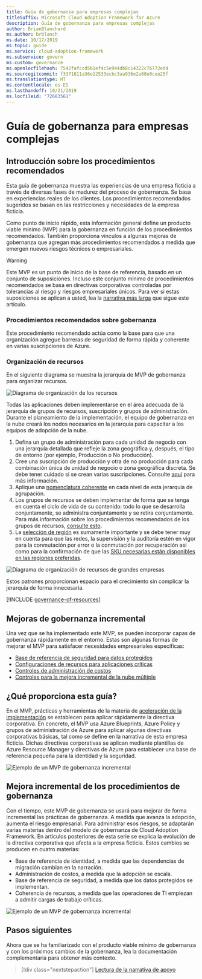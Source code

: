 ```yaml
---
title: Guía de gobernanza para empresas complejas
titleSuffix: Microsoft Cloud Adoption Framework for Azure
description: Guía de gobernanza para empresas complejas
author: BrianBlanchard
ms.author: brblanch
ms.date: 10/17/2019
ms.topic: guide
ms.service: cloud-adoption-framework
ms.subservice: govern
ms.custom: governance
ms.openlocfilehash: 7542fafccd5b1ef4c5e944db8c14322c76772ed4
ms.sourcegitcommit: f3371811a36e12533ecbc3aa936e2a68e0cee25f
ms.translationtype: HT
ms.contentlocale: es-ES
ms.lasthandoff: 10/21/2019
ms.locfileid: "72683561"
---
```

# <a name="governance-guide-for-complex-enterprises"></a>Guía de gobernanza para empresas complejas

## <a name="overview-of-best-practices"></a>Introducción sobre los procedimientos recomendados

Esta guía de gobernanza muestra las experiencias de una empresa ficticia a través de diversas fases de madurez del proceso de gobernanza. Se basa en experiencias reales de los clientes. Los procedimientos recomendados sugeridos se basan en las restricciones y necesidades de la empresa ficticia.

Como punto de inicio rápido, esta información general define un producto viable mínimo (MVP) para la gobernanza en función de los procedimientos recomendados. También proporciona vínculos a algunas mejoras de gobernanza que agregan más procedimientos recomendados a medida que emergen nuevos riesgos técnicos o empresariales.

> [!WARNING]
> Este MVP es un punto de inicio de la base de referencia, basado en un conjunto de suposiciones. Incluso este conjunto mínimo de procedimientos recomendados se basa en directivas corporativas controladas por tolerancias al riesgo y riesgos empresariales únicos. Para ver si estas suposiciones se aplican a usted, lea la [narrativa más larga](./narrative.md) que sigue este artículo.

### <a name="governance-best-practices"></a>Procedimientos recomendados sobre gobernanza

Este procedimiento recomendado actúa como la base para que una organización agregue barreras de seguridad de forma rápida y coherente en varias suscripciones de Azure.

### <a name="resource-organization"></a>Organización de recursos

En el siguiente diagrama se muestra la jerarquía de MVP de gobernanza para organizar recursos.

![Diagrama de organización de los recursos](../../../_images/govern/resource-organization.png)

Todas las aplicaciones deben implementarse en el área adecuada de la jerarquía de grupos de recursos, suscripción y grupos de administración. Durante el planeamiento de la implementación, el equipo de gobernanza en la nube creará los nodos necesarios en la jerarquía para capacitar a los equipos de adopción de la nube.

1. Defina un grupo de administración para cada unidad de negocio con una jerarquía detallada que refleje la zona geográfica y, después, el tipo de entorno (por ejemplo, Producción o No producción).
2. Cree una suscripción de producción y otra de no producción para cada combinación única de unidad de negocio o zona geográfica discreta. Se debe tener cuidado si se crean varias suscripciones. Consulte [aquí](../../../decision-guides/subscriptions/index.md) para más información.
3. Aplique una [nomenclatura coherente](../../../ready/considerations/naming-and-tagging.md) en cada nivel de esta jerarquía de agrupación.
4. Los grupos de recursos se deben implementar de forma que se tenga en cuenta el ciclo de vida de su contenido: todo lo que se desarrolla conjuntamente, se administra conjuntamente y se retira conjuntamente. Para más información sobre los procedimientos recomendados de los grupos de recursos, [consulte esto](../../../decision-guides/resource-consistency/index.md).
5. La [selección de región](../../../decision-guides/regions/index.md) es sumamente importante y se debe tener muy en cuenta para que las redes, la supervisión y la auditoría estén en vigor para la conmutación por error o la conmutación por recuperación así como para la confirmación de que las [SKU necesarias están disponibles en las regiones preferidas](https://azure.microsoft.com/global-infrastructure/services).

![Diagrama de organización de recursos de grandes empresas](../../../_images/govern/large-enterprise-resource-organization.png)

Estos patrones proporcionan espacio para el crecimiento sin complicar la jerarquía de forma innecesaria.

[!INCLUDE [governance-of-resources](../../../../includes/caf-governance-of-resources.md)]

<!-- See comments for suggestion to possibly add here -->

## <a name="incremental-governance-improvements"></a>Mejoras de gobernanza incremental

Una vez que se ha implementado este MVP, se pueden incorporar capas de gobernanza rápidamente en el entorno. Estas son algunas formas de mejorar el MVP para satisfacer necesidades empresariales específicas:

- [Base de referencia de seguridad para datos protegidos](./security-baseline-improvement.md)
- [Configuraciones de recursos para aplicaciones críticas](./resource-consistency-improvement.md)
- [Controles de administración de costos](./cost-management-improvement.md)
- [Controles para la mejora incremental de la nube múltiple](./multicloud-improvement.md)

<!-- markdownlint-disable MD026 -->

## <a name="what-does-this-guidance-provide"></a>¿Qué proporciona esta guía?

En el MVP, prácticas y herramientas de la materia de [aceleración de la implementación](../../deployment-acceleration/index.md) se establecen para aplicar rápidamente la directiva corporativa. En concreto, el MVP usa Azure Blueprints, Azure Policy y grupos de administración de Azure para aplicar algunas directivas corporativas básicas, tal como se define en la narrativa de esta empresa ficticia. Dichas directivas corporativas se aplican mediante plantillas de Azure Resource Manager y directivas de Azure para establecer una base de referencia pequeña para la identidad y la seguridad.

![Ejemplo de un MVP de gobernanza incremental](../../../_images/govern/governance-mvp.png)

## <a name="incremental-improvements-to-governance-practices"></a>Mejora incremental de los procedimientos de gobernanza

Con el tiempo, este MVP de gobernanza se usará para mejorar de forma incremental las prácticas de gobernanza. A medida que avanza la adopción, aumenta el riesgo empresarial. Para administrar esos riesgos, se adaptarán varias materias dentro del modelo de gobernanza de Cloud Adoption Framework. En artículos posteriores de esta serie se explica la evolución de la directiva corporativa que afecta a la empresa ficticia. Estos cambios se producen en cuatro materias:

- Base de referencia de identidad, a medida que las dependencias de migración cambian en la narración.
- Administración de costos, a medida que la adopción se escala.
- Base de referencia de seguridad, a medida que los datos protegidos se implementan.
- Coherencia de recursos, a medida que las operaciones de TI empiezan a admitir cargas de trabajo críticas.

![Ejemplo de un MVP de gobernanza incremental](../../../_images/govern/governance-improvement-large.png)

## <a name="next-steps"></a>Pasos siguientes

Ahora que se ha familiarizado con el producto viable mínimo de gobernanza y con los próximos cambios de la gobernanza, lea la documentación complementaria para obtener más contexto.

> [!div class="nextstepaction"]
> [Lectura de la narrativa de apoyo](./narrative.md)
